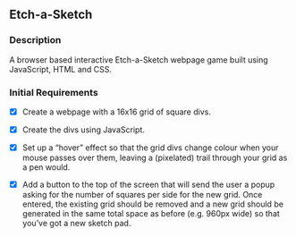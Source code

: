 ## Etch-a-Sketch ##

### Description

A browser based interactive Etch-a-Sketch webpage game built using JavaScript, HTML and CSS.

### Initial Requirements

- [x] Create a webpage with a 16x16 grid of square divs.
- [x] Create the divs using JavaScript. 
- [x] Set up a “hover” effect so that the grid divs change colour when your mouse passes over them, leaving a (pixelated) trail through your grid as a pen would.
- [x] Add a button to the top of the screen that will send the user a popup asking for the number of squares per side for the new grid. Once entered, the existing grid should be removed and a new grid should be generated in the same total space as before (e.g. 960px wide) so that you’ve got a new sketch pad. 

